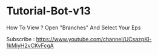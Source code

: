 # Tutorial-Bot-v13
How To View ? Open "Branches" And Select Your Eps

Subscribe : https://www.youtube.com/channel/UCsazpKl-1kMiyH2vCKvFcgA
